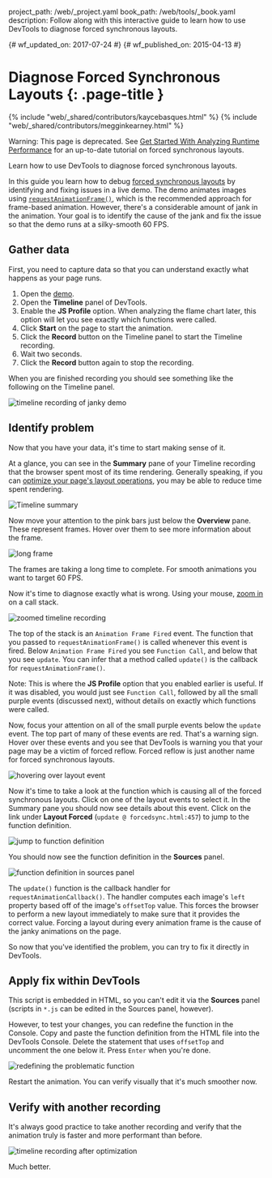 project_path: /web/_project.yaml
book_path: /web/tools/_book.yaml
description: Follow along with this interactive guide to learn how to use  DevTools to diagnose forced synchronous layouts.

{# wf_updated_on: 2017-07-24 #}
{# wf_published_on: 2015-04-13 #}

# Diagnose Forced Synchronous Layouts {: .page-title }

{% include "web/_shared/contributors/kaycebasques.html" %}
{% include "web/_shared/contributors/megginkearney.html" %}

Warning: This page is deprecated. See [Get Started With Analyzing Runtime
Performance](/web/tools/chrome-devtools/evaluate-performance) for an
up-to-date tutorial on forced synchronous layouts.

Learn how to use DevTools to diagnose forced synchronous 
layouts.

In this guide you learn how to debug [forced synchronous layouts][fsl] by 
identifying and fixing issues in a live demo.  The demo animates images 
using [`requestAnimationFrame()`][raf], which is the recommended approach for 
frame-based animation. However, there's a considerable amount of jank in the 
animation. Your goal is to identify the cause of the jank and fix the issue so 
that the demo runs at a silky-smooth 60 FPS. 

[fsl]: /web/fundamentals/performance/rendering/avoid-large-complex-layouts-and-layout-thrashing#avoid-forced-synchronous-layouts

[raf]: /web/fundamentals/performance/rendering/optimize-javascript-execution#use-requestanimationframe-for-visual-changes


## Gather data

First, you need to capture data so that you can understand exactly what happens
as your page runs. 

1. Open the [demo](https://googlesamples.github.io/web-fundamentals/tools/chrome-devtools/rendering-tools/forcedsync.html).
1. Open the **Timeline** panel of DevTools.
1. Enable the **JS Profile** option. When analyzing the flame chart later, this
   option will let you see exactly which functions were called. 
1. Click **Start** on the page to start the animation.
1. Click the **Record** button on the Timeline panel to start the Timeline
   recording. 
1. Wait two seconds.
1. Click the **Record** button again to stop the recording. 

When you are finished recording you should see something like the following
on the Timeline panel. 

![timeline recording of janky demo](imgs/demo-recording.png)

## Identify problem

Now that you have your data, it's time to start making sense of it. 

At a glance, you can see in the **Summary** pane of your Timeline recording 
that the browser spent most of its time rendering. Generally speaking, if you
can [optimize your page's layout operations][layout], you may be able to reduce
time spent rendering. 

![Timeline summary](imgs/summary.png)

Now move your attention to the pink bars just below the **Overview** pane. 
These represent frames. Hover over them to see more information about the
frame.

![long frame](imgs/long-frame.png)

The frames are taking a long time to complete. For smooth animations you want
to target 60 FPS. 

Now it's time to diagnose exactly what is wrong. Using your mouse, 
[zoom in][zoom] on a call stack. 

![zoomed timeline recording](imgs/zoom.png)

The top of the stack is an `Animation Frame Fired` event. The function that you
passed to `requestAnimationFrame()` is called whenever this event is fired.
Below `Animation Frame Fired` you see `Function Call`, and below that you 
see `update`. You can infer that a method called `update()` is the callback for
`requestAnimationFrame()`. 

Note: This is where the **JS Profile** option that you enabled earlier is 
useful. If it was disabled, you would just see `Function Call`, followed
by all the small purple events (discussed next), without details on exactly
which functions were called.

Now, focus your attention on all of the small purple events below the `update`
event. The top part of many of these events are red. That's a warning sign. 
Hover over these events and you see that DevTools is warning you that your 
page may be a victim of forced reflow. Forced reflow is just another name for 
forced synchronous layouts. 

![hovering over layout event](imgs/layout-hover.png)

Now it's time to take a look at the function which is causing all of the 
forced synchronous layouts. Click on one of the layout events to select it.
In the Summary pane you should now see details about this event. Click on the
link under **Layout Forced** (`update @ forcedsync.html:457`) to jump to
the function definition.

![jump to function definition](imgs/jump.png)

You should now see the function definition in the **Sources** panel. 

![function definition in sources panel](imgs/definition.png)

The `update()` function is the callback handler for 
`requestAnimationCallback()`. The handler computes each image's `left` property
based off of the image's `offsetTop` value. This forces the browser to perform
a new layout immediately to make sure that it provides the correct value. 
Forcing a layout during every animation frame is the cause of the janky
animations on the page. 

So now that you've identified the problem, you can try to fix it directly
in DevTools.

[layout]: /web/tools/chrome-devtools/profile/rendering-tools/analyze-runtime#layout
[zoom]: /web/tools/chrome-devtools/profile/evaluate-performance/timeline-tool#zoom

## Apply fix within DevTools

This script is embedded in HTML, so you can't edit it via the **Sources** panel
(scripts in `*.js` can be edited in the Sources panel, however). 

However, to test your changes, you can redefine the function in the Console.
Copy and paste the function definition from the HTML file into the DevTools
Console. Delete the statement that uses `offsetTop` and uncomment the one 
below it. Press `Enter` when you're done. 

![redefining the problematic function](imgs/redefinition.png)

Restart the animation. You can verify visually that it's much smoother now. 

## Verify with another recording

It's always good practice to take another recording and verify that the 
animation truly is faster and more performant than before. 

![timeline recording after optimization](imgs/after.png)

Much better.
